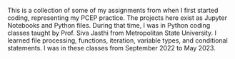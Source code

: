 This is a collection of some of my assignments from when I first started coding, representing my PCEP practice. The projects here exist as Jupyter Notebooks and Python files. During that time, I was in Python coding classes taught by Prof. Siva Jasthi from Metropolitan State University. I learned file processing, functions, iteration, variable types, and conditional statements. I was in these classes from September 2022 to May 2023.
